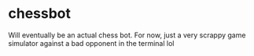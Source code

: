 # chessbot

Will eventually be an actual chess bot. For now, just a very scrappy game simulator against a bad opponent in the terminal lol
